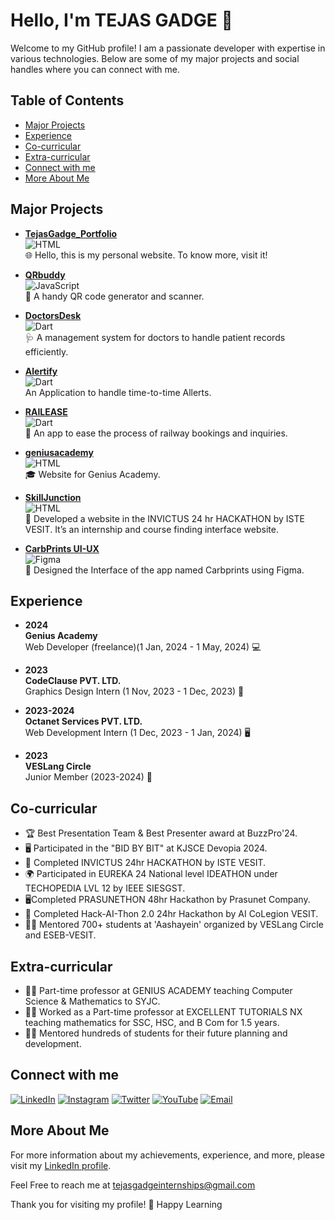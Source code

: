 # Hello, I'm TEJAS GADGE 👋

Welcome to my GitHub profile! I am a passionate developer with expertise in various technologies. Below are some of my major projects and social handles where you can connect with me.

## Table of Contents
- [Major Projects](#major-projects)
- [Experience](#experience)
- [Co-curricular](#co-curricular)
- [Extra-curricular](#extra-curricular)
- [Connect with me](#connect-with-me)
- [More About Me](#more-about-me)

## Major Projects

- **[TejasGadge_Portfolio](https://github.com/tejasgadge2504/TejasGadge_Portfolio)**  
  ![HTML](https://img.shields.io/badge/Code-HTML-orange?style=flat-square)  
  🌐 Hello, this is my personal website. To know more, visit it!

- **[QRbuddy](https://github.com/tejasgadge2504/QRbuddy)**  
  ![JavaScript](https://img.shields.io/badge/Code-JavaScript-yellow?style=flat-square)  
  📱 A handy QR code generator and scanner.

- **[DoctorsDesk](https://github.com/tejasgadge2504/DoctorsDesk)**  
  ![Dart](https://img.shields.io/badge/Code-Dart-green?style=flat-square)  
  🩺 A management system for doctors to handle patient records efficiently.

- **[Alertify](https://github.com/tejasgadge2504/Alertify)**  
  ![Dart](https://img.shields.io/badge/Code-Dart-green?style=flat-square)  
  An Application to handle time-to-time Allerts.

- **[RAILEASE](https://github.com/tejasgadge2504/RAILEASE)**  
  ![Dart](https://img.shields.io/badge/Code-Dart-green?style=flat-square)  
  🚆 An app to ease the process of railway bookings and inquiries.

- **[geniusacademy](https://github.com/tejasgadge2504/geniusacademy)**  
  ![HTML](https://img.shields.io/badge/Code-HTML-orange?style=flat-square)  
  🎓 Website for Genius Academy.

- **[SkillJunction](https://github.com/tejasgadge2504/SkillJunction)**  
  ![HTML](https://img.shields.io/badge/Code-HTML-orange?style=flat-square)  
  💼 Developed a website in the INVICTUS 24 hr HACKATHON by ISTE VESIT. It’s an internship and course finding interface website.

- **[CarbPrints UI-UX](https://github.com/tejasgadge2504/CarbPrints-UI-UX)**  
  ![Figma](https://img.shields.io/badge/Design-Figma-blue?style=flat-square)  
  🎨 Designed the Interface of the app named Carbprints using Figma.

## Experience

- **2024**  
  **Genius Academy**  
  Web Developer (freelance)(1 Jan, 2024 - 1 May, 2024) 💻

- **2023**  
  **CodeClause PVT. LTD.**  
  Graphics Design Intern (1 Nov, 2023 - 1 Dec, 2023) 🎨

- **2023-2024**  
  **Octanet Services PVT. LTD.**  
  Web Development Intern (1 Dec, 2023 - 1 Jan, 2024) 🖥️

- **2023**  
  **VESLang Circle**  
  Junior Member (2023-2024) 👥

## Co-curricular

- 🏆 Best Presentation Team & Best Presenter award at BuzzPro'24.
- 🖥️ Participated in the "BID BY BIT" at KJSCE Devopia 2024.
- 🏅 Completed INVICTUS 24hr HACKATHON by ISTE VESIT.
- 🌍 Participated in EUREKA 24 National level IDEATHON under TECHOPEDIA LVL 12 by IEEE SIESGST.
- 🖥️Completed PRASUNETHON 48hr Hackathon by Prasunet Company.
- 🤖 Completed Hack-AI-Thon 2.0 24hr Hackathon by AI CoLegion VESIT.
- 👨‍🏫 Mentored 700+ students at 'Aashayein' organized by VESLang Circle and ESEB-VESIT.

## Extra-curricular

- 👨‍🏫 Part-time professor at GENIUS ACADEMY teaching Computer Science & Mathematics to SYJC.
- 👨‍🏫 Worked as a Part-time professor at EXCELLENT TUTORIALS NX teaching mathematics for SSC, HSC, and B Com for 1.5 years.
- 👨‍🏫 Mentored hundreds of students for their future planning and development.

## Connect with me

[![LinkedIn](https://img.shields.io/badge/LinkedIn-0A66C2?style=for-the-badge&logo=linkedin&logoColor=white)](https://www.linkedin.com/in/tejas-gadge-8a395b258/)
[![Instagram](https://img.shields.io/badge/Instagram-E4405F?style=for-the-badge&logo=instagram&logoColor=white)](https://www.instagram.com/tejas.gadge.108/)
[![Twitter](https://img.shields.io/badge/Twitter-1DA1F2?style=for-the-badge&logo=twitter&logoColor=white)](https://x.com/TEJASGADGE2504)
[![YouTube](https://img.shields.io/badge/YouTube-FF0000?style=for-the-badge&logo=youtube&logoColor=white)](https://www.youtube.com/@tejasgadge)
[![Email](https://img.shields.io/badge/Email-D14836?style=for-the-badge&logo=gmail&logoColor=white)](mailto:tejasgadgeinternships@gmail.com)

## More About Me

For more information about my achievements, experience, and more, please visit my [LinkedIn profile](https://www.linkedin.com/in/tejas-gadge-8a395b258/).

Feel Free to reach me at tejasgadgeinternships@gmail.com 

Thank you for visiting my profile! 🤖
Happy Learning
